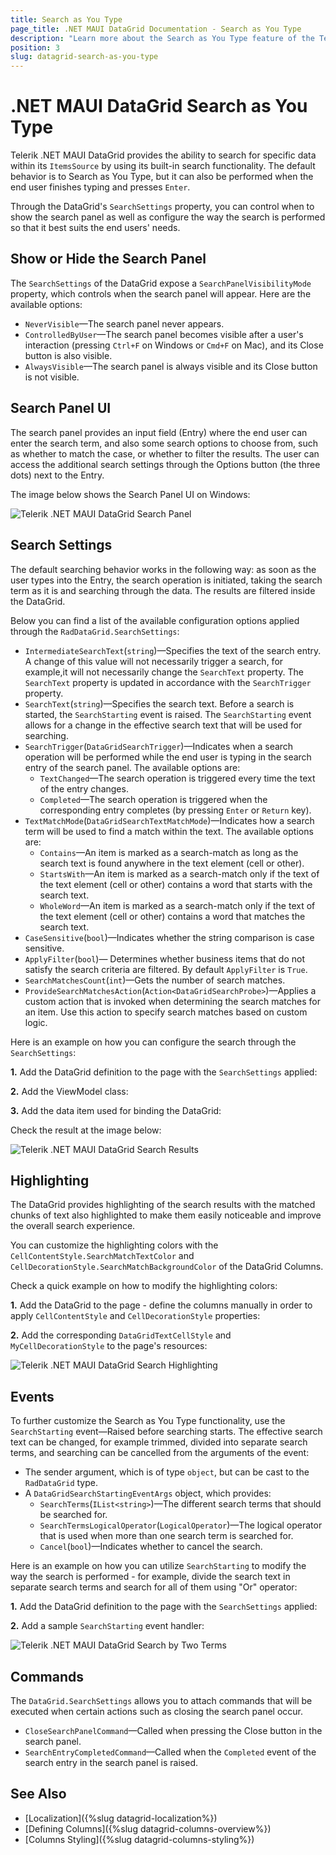 ```yaml
---
title: Search as You Type
page_title: .NET MAUI DataGrid Documentation - Search as You Type
description: "Learn more about the Search as You Type feature of the Telerik .NET MAUI DataGrid - how to show or hide the search panel, various configuration settings of the search functionality, methods, and events related to searching."
position: 3
slug: datagrid-search-as-you-type
---
```


# .NET MAUI DataGrid Search as You Type

Telerik .NET MAUI DataGrid provides the ability to search for specific data within its `ItemsSource` by using its built-in search functionality. The default behavior is to Search as You Type, but it can also be performed when the end user finishes typing and presses `Enter`.

Through the DataGrid's `SearchSettings` property, you can control when to show the search panel as well as configure the way the search is performed so that it best suits the end users' needs.

## Show or Hide the Search Panel

The `SearchSettings` of the DataGrid expose a `SearchPanelVisibilityMode` property, which controls when the search panel will appear. Here are the available options:

* `NeverVisible`&mdash;The search panel never appears.
* `ControlledByUser`&mdash;The search panel becomes visible after a user's interaction (pressing `Ctrl+F` on Windows or `Cmd+F` on Mac), and its Close button is also visible.
* `AlwaysVisible`&mdash;The search panel is always visible and its Close button is not visible.

## Search Panel UI

The search panel provides an input field (Entry) where the end user can enter the search term, and also some search options to choose from, such as whether to match the case, or whether to filter the results. The user can access the additional search settings through the Options button (the three dots) next to the Entry.

The image below shows the Search Panel UI on Windows:

![Telerik .NET MAUI DataGrid Search Panel](images/datagrid-search-searchpanel.png)

## Search Settings

The default searching behavior works in the following way: as soon as the user types into the Entry, the search operation is initiated, taking the search term as it is and searching through the data. The results are filtered inside the DataGrid. 

Below you can find a list of the available configuration options applied through the `RadDataGrid.SearchSettings`:

* `IntermediateSearchText`(`string`)&mdash;Specifies the text of the search entry. A change of this value will not necessarily trigger a search, for example,it will not necessarily change the `SearchText` property. The `SearchText` property is updated in accordance with the `SearchTrigger` property.
* `SearchText`(`string`)&mdash;Specifies the search text. Before a search is started, the `SearchStarting` event is raised. The `SearchStarting` event allows for a change in the effective search text that will be used for searching.
* `SearchTrigger`(`DataGridSearchTrigger`)&mdash;Indicates when a search operation will be performed while the end user is typing in the search entry of the search panel. The available options are:
    * `TextChanged`&mdash;The search operation is triggered every time the text of the entry changes.
    * `Completed`&mdash;The search operation is triggered when the corresponding entry completes (by pressing `Enter` or `Return` key).
* `TextMatchMode`(`DataGridSearchTextMatchMode`)&mdash;Indicates how a search term will be used to find a match within the text. The available options are:
    * `Contains`&mdash;An item is marked as a search-match as long as the search text is found anywhere in the text element (cell or other).
    * `StartsWith`&mdash;An item is marked as a search-match only if the text of the text element (cell or other) contains a word that starts with the search text.
    * `WholeWord`&mdash;An item is marked as a search-match only if the text of the text element (cell or other) contains a word that matches the search text.
* `CaseSensitive`(`bool`)&mdash;Indicates whether the string comparison is case sensitive.
* `ApplyFilter`(`bool`)&mdash; Determines whether business items that do not satisfy the search criteria are filtered. By default `ApplyFilter` is `True`.
* `SearchMatchesCount`(`int`)&mdash;Gets the number of search matches.
* `ProvideSearchMatchesAction`(`Action<DataGridSearchProbe>`)&mdash;Applies a custom action that is invoked when determining the search matches for an item. Use this action to specify search matches based on custom logic.

Here is an example on how you can configure the search through the `SearchSettings`:

**1.** Add the DataGrid definition to the page with the `SearchSettings` applied:

<snippet id='datagrid-search-xaml' />

**2.** Add the ViewModel class:

<snippet id='datagrid-search-viewmodel' />

**3.** Add the data item used for binding the DataGrid:

<snippet id='datagrid-search-object' />

Check the result at the image below:

![Telerik .NET MAUI DataGrid Search Results](images/datagrid-search-searchresults.png)

## Highlighting

The DataGrid provides highlighting of the search results with the matched chunks of text also highlighted to make them easily noticeable and improve the overall search experience.

You can customize the highlighting colors with the `CellContentStyle.SearchMatchTextColor` and `CellDecorationStyle.SearchMatchBackgroundColor` of the DataGrid Columns. 

Check a quick example on how to modify the highlighting colors:

**1.** Add the DataGrid to the page - define the columns manually in order to apply `CellContentStyle` and `CellDecorationStyle` properties:

<snippet id='datagrid-search-highlighting-xaml' />

**2.** Add the corresponding `DataGridTextCellStyle` and `MyCellDecorationStyle` to the page's resources:

<snippet id='datagrid-search-highlighting-styles' />

![Telerik .NET MAUI DataGrid Search Highlighting](images/datagrid-search-highlight.png)

## Events

To further customize the Search as You Type functionality, use the `SearchStarting` event&mdash;Raised before searching starts. The effective search text can be changed, for example trimmed, divided into separate search terms, and searching can be cancelled from the arguments of the event:

* The sender argument, which is of type `object`, but can be cast to the `RadDataGrid` type.
* A `DataGridSearchStartingEventArgs` object, which provides:
     * `SearchTerms`(`IList<string>`)&mdash;The different search terms that should be searched for.
     * `SearchTermsLogicalOperator`(`LogicalOperator`)&mdash;The logical operator that is used when more than one search term is searched for.
     * `Cancel`(`bool`)&mdash;Indicates whether to cancel the search.

Here is an example on how you can utilize `SearchStarting` to modify the way the search is performed - for example, divide the search text in separate search terms and search for all of them using "Or" operator:

**1.** Add the DataGrid definition to the page with the `SearchSettings` applied:

<snippet id='datagrid-search-xaml' />

**2.** Add a sample `SearchStarting` event handler:

<snippet id='scheduler-search-searchstarting-event' />

![Telerik .NET MAUI DataGrid Search by Two Terms](images/datagrid-search-searchstarting.png)

## Commands

The `DataGrid.SearchSettings` allows you to attach commands that will be executed when certain actions such as closing the search panel occur.

* `CloseSearchPanelCommand`&mdash;Called when pressing the Close button in the search panel.
* `SearchEntryCompletedCommand`&mdash;Called when the `Completed` event of the search entry in the search panel is raised.

## See Also

- [Localization]({%slug datagrid-localization%})
- [Defining Columns]({%slug datagrid-columns-overview%})
- [Columns Styling]({%slug datagrid-columns-styling%})
